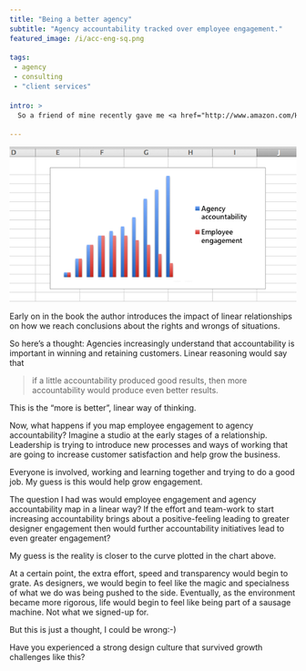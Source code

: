 ```yaml
---
title: "Being a better agency"
subtitle: "Agency accountability tracked over employee engagement."
featured_image: /i/acc-eng-sq.png

tags:
 - agency
 - consulting
 - "client services"

intro: >
  So a friend of mine recently gave me <a href="http://www.amazon.com/How-Not-Be-Wrong-Mathematical/dp/0143127535" title="The book on Amazon">a book on mathematics</a> which has got me thinking about stuff in new ways.

---
```

![Accountability and engagement in a non-linear relationship](/i/acc-eng.png)

Early on in the book the author introduces the impact of linear relationships on how we reach conclusions about the rights and wrongs of situations.

So here’s a thought: Agencies increasingly understand that accountability is important in winning and retaining customers. Linear reasoning would say that 

> if a little accountability produced good results, then more accountability would produce even better results. 

This is the “more is better”, linear way of thinking.

Now, what happens if you map employee engagement to agency accountability? Imagine a studio at the early stages of a relationship. Leadership is trying to introduce new processes and ways of working that are going to increase customer satisfaction and help grow the business. 

Everyone is involved, working and learning together and trying to do a good job. My guess is this would help grow engagement.

The question I had was would employee engagement and agency accountability map in a linear way? If the effort and team-work to start increasing accountability brings about a positive-feeling leading to greater designer engagement then would further accountability initiatives lead to even greater engagement?

My guess is the reality is closer to the curve plotted in the chart above. 

At a certain point, the extra effort, speed and transparency would begin to grate. As designers, we would begin to feel like the magic and specialness of what we do was being pushed to the side. Eventually, as the environment became more rigorous, life would begin to feel like being part of a sausage machine. Not what we signed-up for.

But this is just a thought, I could be wrong:-)

Have you experienced a strong design culture that survived growth challenges like this?
